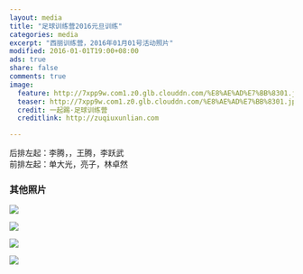 ```yaml
---
layout: media
title: "足球训练营2016元旦训练"
categories: media
excerpt: "西丽训练营，2016年01月01号活动照片"
modified: 2016-01-01T19:00+08:00
ads: true
share: false
comments: true
image:
  feature: http://7xpp9w.com1.z0.glb.clouddn.com/%E8%AE%AD%E7%BB%8301.jpg-feature
  teaser: http://7xpp9w.com1.z0.glb.clouddn.com/%E8%AE%AD%E7%BB%8301.jpg-teaser
  credit: 一起踢·足球训练营
  creditlink: http://zuqiuxunlian.com

---
```

后排左起：李腾，，王腾，李跃武   
前排左起：单大光，亮子，林卓然


### 其他照片
![](http://7xpp9w.com1.z0.glb.clouddn.com/%E8%AE%AD%E7%BB%8302.jpg-jpeg)

![](http://7xpp9w.com1.z0.glb.clouddn.com/%E8%AE%AD%E7%BB%8303.jpg-jpeg)

![](http://7xpp9w.com1.z0.glb.clouddn.com/%E8%AE%AD%E7%BB%8304.jpg-jpeg)

![](http://7xpp9w.com1.z0.glb.clouddn.com/%E8%AE%AD%E7%BB%8305.jpg-jpeg)
